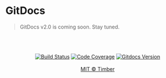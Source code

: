 # GitDocs

> GitDocs v2.0 is coming soon. Stay tuned.

<div align="center">
  <br /> <br /> <br />
  <a href="https://travis-ci.org/timberio/gitdocs"><img src="https://img.shields.io/travis/timberio/gitdocs/master.svg?style=flat-square" alt="Build Status" /></a>
  <a href="https://coveralls.io/github/timberio/gitdocs"><img src="https://img.shields.io/coveralls/github/timberio/gitdocs/master.svg?style=flat-square" alt="Code Coverage" /></a>
  <a href="https://github.com/timberio/gitdocs/releases"><img src="https://img.shields.io/github/release/timberio/gitdocs.svg?style=flat-square" alt="Gitdocs Version" /></a>
  <br /> <br />
  <a href="https://timber.io">MIT © Timber</a>
</div>
